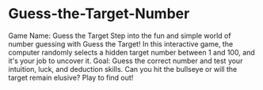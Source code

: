 # Guess-the-Target-Number
Game Name: Guess the Target
Step into the fun and simple world of number guessing with Guess the Target! In this interactive game, the computer randomly selects a hidden target number between 1 and 100, and it's your job to uncover it.
Goal:
Guess the correct number and test your intuition, luck, and deduction skills. Can you hit the bullseye or will the target remain elusive? Play to find out!
